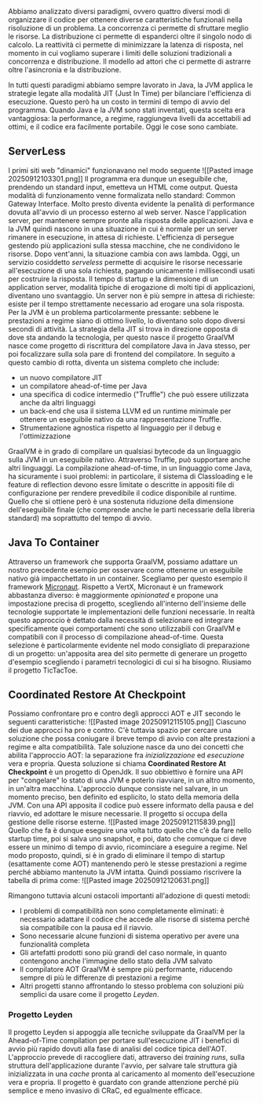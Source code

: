 Abbiamo analizzato diversi paradigmi, ovvero quattro diversi modi di organizzare il codice per ottenere diverse caratteristiche funzionali nella risoluzione di un problema.
La concorrenza ci permette di sfruttare meglio le risorse.
La distribuzione ci permette di espanderci oltre il singolo nodo di calcolo.
La reattività ci permette di minimizzare la latenza di risposta, nel momento in cui vogliamo superare i limiti delle soluzioni tradizionali a concorrenza e distribuzione.
Il modello ad attori che ci permette di astrarre oltre l'asincronia e la distribuzione.

In tutti questi paradigmi abbiamo sempre lavorato in Java, la JVM applica le strategie legate alla modalità JIT (Just In Time) per bilanciare l'efficienza di esecuzione.
Questo però ha un costo in termini di tempo di avvio del programma.
Quando Java e la JVM sono stati inventati, questa scelta era vantaggiosa: la performance, a regime, raggiungeva livelli da accettabili ad ottimi, e il codice era facilmente portabile.
Oggi le cose sono cambiate.

## ServerLess
I primi siti web "dinamici" funzionavano nel modo seguente
![[Pasted image 20250912103301.png]]
Il programma era dunque un eseguibile che, prendendo un standard input, emetteva un HTML come output.
Questa modalità di funzionamento venne formalizata nello standard: Common Gateway Interface.
Molto presto diventa evidente la penalità di performance dovuta all'avvio di un processo esterno al web server.
Nasce l'application server, per mantenere sempre pronte alla risposta delle applicazioni.
Java e la JVM quindi nascono in una situazione in cui è normale per un server rimanere in esecuzione, in attesa di richieste.
L'efficienza di persegue gestendo più applicazioni sulla stessa macchine, che ne condividono le risorse.
Dopo vent'anni, la situazione cambia con aws lambda.
Oggi, un servizio cosiddetto _serveless_ permette di acquisire le risorse necessarie all'esecuzione di una sola richiesta, pagando unicamente i millisecondi usati per costruire la risposta.
Il tempo di startup e la dimensione di un application server, modalità tipiche di erogazione di molti tipi di applicazioni, diventano uno svantaggio.
Un server non è più sempre in attesa di richieste: esiste per il tempo strettamente necessario ad erogare una sola risposta.
Per la JVM è un problema particolarmente pressante: sebbene le prestazioni a regime siano di ottimo livello, lo diventano solo dopo diversi secondi di attività.
La strategia della JIT si trova in direzione opposta di dove sta andando la tecnologia, per questo nasce il progetto GraalVM nasce come progetto di riscrittura del compilatore Java in Java stesso, per poi focalizzare sulla sola pare di frontend del compilatore.
In seguito a questo cambio di rotta, diventa un sistema completo che include:
- un nuovo compilatore JIT
- un compilatore ahead-of-time per Java
- una specifica di codice intermedio ("Truffle") che può essere utilizzata anche da altri linguaggi
- un back-end che usa il sistema LLVM ed un runtime minimale per ottenere un eseguibile nativo da una rappresentazione Truffle.
- Strumentazione agnostica rispetto al linguaggio per il debug e l'ottimizzazione

GraalVM è in grado di compilare un qualsiasi bytecode da un linguaggio sulla JVM in un eseguibile nativo. Attraverso Truffle, può supportare anche altri linguaggi.
La compilazione ahead-of-time, in un linguaggio come Java, ha sicuramente i suoi problemi: in particolare, il sistema di Classloading e le feature di reflection devono essre limitate o descritte in appositi file di configurazione per rendere prevedibile il codice disponibile al runtime.
Quello che si ottiene però è una sostenuta riduzione della dimensione dell'eseguibile finale (che comprende anche le parti necessarie della libreria standard) ma soprattutto del tempo di avvio.

## Java To Container
Attraverso un framework che supporta GraalVM, possiamo adattare un nostro precedente esempio per osservare come ottenerne un eseguibile nativo già impacchettato in un container.
Scegliamo per questo esempio il framework [Micronaut](https://micronaut.io/).
Rispetto a VertX, Micronaut è un framework abbastanza diverso: è maggiormente _opinionated_ e propone una impostazione precisa di progetto, scegliendo all'interno dell'insieme delle tecnologie supportate le implementazioni delle funzioni necessarie.
In realtà questo approccio è dettato dalla necessità di selezionare ed integrare specificamente quei comportamenti che sono utilizzabili con GraalVM e compatibili con il processo di compilazione ahead-of-time.
Questa selezione è particolarmente evidente nel modo consigliato di preparazione di un progetto: un'apposita area del sito permette di generare un progetto d'esempio scegliendo i parametri tecnologici di cui si ha bisogno.
Riusiamo il progetto TicTacToe.

## Coordinated Restore At Checkpoint
Possiamo confrontare pro e contro degli approcci AOT e JIT secondo le seguenti caratteristiche:
![[Pasted image 20250912115105.png]]
Ciascuno dei due approcci ha pro e contro.
C'è tuttavia spazio per cercare una soluzione che possa coniugare il breve tempo di avvio con alte prestazioni a regime e alta compatibilità.
Tale soluzione nasce da uno dei concetti che abilita l'approccio AOT: la separazione fra _inizializzazione_ ed _esecuzione_ vera e propria.
Questa soluzione si chiama **Coordinated Restore At Checkpoint** è un progetto di OpenJdk.
Il suo obbiettivo è fornire una API per "congelare" lo stato di una JVM e poterlo riavviare, in un altro momento, in un'altra macchina.
L'approccio dunque consiste nel salvare, in un momento preciso, ben definito ed esplicito, lo stato della memoria della JVM.
Con una API apposita il codice può essere informato della pausa e del riavvio, ed adottare le misure necessarie. Il progetto si occupa della gestione delle risorse esterne.
![[Pasted image 20250912115839.png]]
Quello che fa è dunque eseguire una volta tutto quello che c'è da fare nello startup time, poi si salva uno snapshot, e poi, dato che comunque ci deve essere un minimo di tempo di avvio, ricominciare a eseguire a regime.
Nel modo proposto, quindi, si è in grado di eliminare il tempo di startup (esattamente come AOT) mantenendo però le stesse prestazioni a regime perché abbiamo mantenuto la JVM intatta.
Quindi possiamo riscrivere la tabella di prima come:
![[Pasted image 20250912120631.png]]

Rimangono tuttavia alcuni ostacoli importanti all'adozione di questi metodi:
- I problemi di compatibilità non sono completamente eliminati: è necessario adattare il codice che accede alle risorse di sistema perché sia compatibile con la pausa ed il riavvio.
- Sono necessarie alcune funzioni di sistema operativo per avere una funzionalità completa
- Gli artefatti prodotti sono più grandi del caso normale, in quanto contengono anche l'immagine dello stato della JVM salvato
- Il compilatore AOT GraalVM è sempre più performante, riducendo sempre di più le differenze di prestazioni a regime
- Altri progetti stanno affrontando lo stesso problema con soluzioni più semplici da usare come il progetto _Leyden_.

### Progetto Leyden
Il progetto Leyden si appoggia alle tecniche sviluppate da GraalVM per la Ahead-of-Time compilation per portare sull'esecuzione JIT i benefici di avvio più rapido dovuti alla fase di analisi del codice tipica dell'AOT.
L'approccio prevede di raccogliere dati, attraverso dei _training runs_, sulla struttura dell'applicazione durante l'avvio, per salvare tale struttura già inizializzata in una _cache_ pronta al caricamento al momento dell'esecuzione vera e propria.
Il progetto è guardato con grande attenzione perché più semplice e meno invasivo di CRaC, ed egualmente efficace.